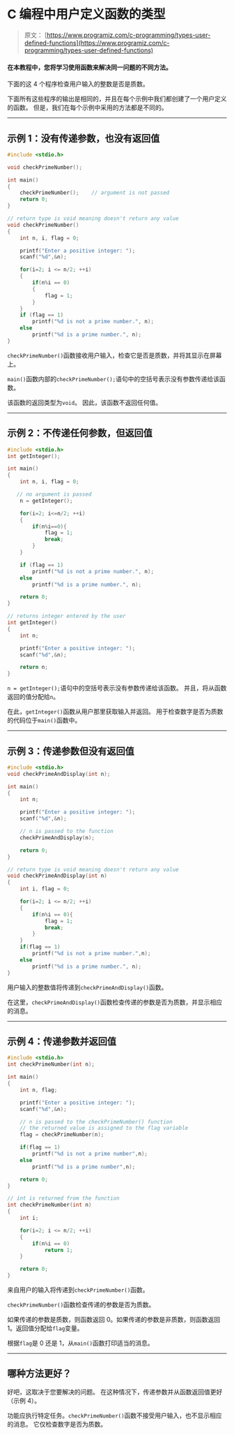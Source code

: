 # C 编程中用户定义函数的类型

> 原文： [https://www.programiz.com/c-programming/types-user-defined-functions](https://www.programiz.com/c-programming/types-user-defined-functions)

#### 在本教程中，您将学习使用函数来解决同一问题的不同方法。

下面的这 4 个程序检查用户输入的整数是否是质数。

下面所有这些程序的输出是相同的，并且在每个示例中我们都创建了一个用户定义的函数。 但是，我们在每个示例中采用的方法都是不同的。

* * *

## 示例 1：没有传递参数，也没有返回值

```c
#include <stdio.h>

void checkPrimeNumber();

int main()
{
    checkPrimeNumber();    // argument is not passed
    return 0;
}

// return type is void meaning doesn't return any value
void checkPrimeNumber()
{
    int n, i, flag = 0;

    printf("Enter a positive integer: ");
    scanf("%d",&n);

    for(i=2; i <= n/2; ++i)
    {
        if(n%i == 0)
        {
            flag = 1;
        }
    }
    if (flag == 1)
        printf("%d is not a prime number.", n);
    else
        printf("%d is a prime number.", n);
} 
```

`checkPrimeNumber()`函数接收用户输入，检查它是否是质数，并将其显示在屏幕上。

`main()`函数内部的`checkPrimeNumber();`语句中的空括号表示没有参数传递给该函数。

该函数的返回类型为`void`。 因此，该函数不返回任何值。

* * *

## 示例 2：不传递任何参数，但返回值

```c
#include <stdio.h>
int getInteger();

int main()
{
    int n, i, flag = 0;

   // no argument is passed
    n = getInteger();    

    for(i=2; i<=n/2; ++i)
    {
        if(n%i==0){
            flag = 1;
            break;
        }
    }

    if (flag == 1)
        printf("%d is not a prime number.", n);
    else
        printf("%d is a prime number.", n);

    return 0;
}

// returns integer entered by the user
int getInteger()       
{
    int n;

    printf("Enter a positive integer: ");
    scanf("%d",&n);

    return n;
} 
```

`n = getInteger();`语句中的空括号表示没有参数传递给该函数。 并且，将从函数返回的值分配给`n`。

在此，`getInteger()`函数从用户那里获取输入并返回。 用于检查数字是否为质数的代码位于`main()`函数中。

* * *

## 示例 3：传递参数但没有返回值

```c
#include <stdio.h>
void checkPrimeAndDisplay(int n);

int main()
{
    int n;

    printf("Enter a positive integer: ");
    scanf("%d",&n);

    // n is passed to the function
    checkPrimeAndDisplay(n);

    return 0;
}

// return type is void meaning doesn't return any value
void checkPrimeAndDisplay(int n) 
{
    int i, flag = 0;

    for(i=2; i <= n/2; ++i)
    {
        if(n%i == 0){
            flag = 1;
            break;
        }
    }
    if(flag == 1)
        printf("%d is not a prime number.",n);
    else
        printf("%d is a prime number.", n);
} 
```

用户输入的整数值将传递到`checkPrimeAndDisplay()`函数。

在这里，`checkPrimeAndDisplay()`函数检查传递的参数是否为质数，并显示相应的消息。

* * *

## 示例 4：传递参数并返回值

```c
#include <stdio.h>
int checkPrimeNumber(int n);

int main()
{
    int n, flag;

    printf("Enter a positive integer: ");
    scanf("%d",&n);

    // n is passed to the checkPrimeNumber() function
    // the returned value is assigned to the flag variable
    flag = checkPrimeNumber(n);

    if(flag == 1)
        printf("%d is not a prime number",n);
    else
        printf("%d is a prime number",n);

    return 0;
}

// int is returned from the function
int checkPrimeNumber(int n)
{
    int i;

    for(i=2; i <= n/2; ++i)
    {
        if(n%i == 0)
            return 1;
    }

    return 0;
}

```

来自用户的输入将传递到`checkPrimeNumber()`函数。

`checkPrimeNumber()`函数检查传递的参数是否为质数。

如果传递的参数是质数，则函数返回 0。如果传递的参数是非质数，则函数返回 1。返回值分配给`flag`变量。

根据`flag`是 0 还是 1，从`main()`函数打印适当的消息。

* * *

## 哪种方法更好？

好吧，这取决于您要解决的问题。 在这种情况下，传递参数并从函数返回值更好（示例 4）。

功能应执行特定任务。`checkPrimeNumber()`函数不接受用户输入，也不显示相应的消息。 它仅检查数字是否为质数。